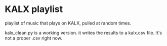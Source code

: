 # KALX playlist
playlist of music that plays on KALX, pulled at random times.

kalx_clean.py is a working version.  it writes the results to a kalx.csv file.  It's not a proper .csv right now.  
